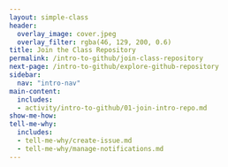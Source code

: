 ```yaml
---
layout: simple-class
header:
  overlay_image: cover.jpeg
  overlay_filter: rgba(46, 129, 200, 0.6)
title: Join the Class Repository
permalink: /intro-to-github/join-class-repository
next-page: /intro-to-github/explore-github-repository
sidebar:
  nav: "intro-nav"
main-content:
  includes:
  - activity/intro-to-github/01-join-intro-repo.md
show-me-how:
tell-me-why:
  includes:
  - tell-me-why/create-issue.md
  - tell-me-why/manage-notifications.md
---
```

